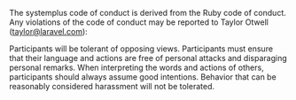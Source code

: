 The systemplus code of conduct is derived from the Ruby code of conduct. Any violations of the code of conduct may be reported to Taylor Otwell (taylor@laravel.com):

Participants will be tolerant of opposing views.
Participants must ensure that their language and actions are free of personal attacks and disparaging personal remarks.
When interpreting the words and actions of others, participants should always assume good intentions.
Behavior that can be reasonably considered harassment will not be tolerated.
